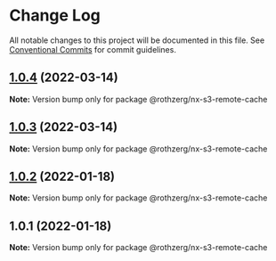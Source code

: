 # Change Log

All notable changes to this project will be documented in this file.
See [Conventional Commits](https://conventionalcommits.org) for commit guidelines.

## [1.0.4](https://github.com/emrerothzerg/rothzerg/compare/@rothzerg/nx-s3-remote-cache@1.0.3...@rothzerg/nx-s3-remote-cache@1.0.4) (2022-03-14)

**Note:** Version bump only for package @rothzerg/nx-s3-remote-cache





## [1.0.3](https://github.com/emrerothzerg/rothzerg/compare/@rothzerg/nx-s3-remote-cache@1.0.2...@rothzerg/nx-s3-remote-cache@1.0.3) (2022-03-14)

**Note:** Version bump only for package @rothzerg/nx-s3-remote-cache





## [1.0.2](https://github.com/emrerothzerg/rothzerg/compare/@rothzerg/nx-s3-remote-cache@1.0.1...@rothzerg/nx-s3-remote-cache@1.0.2) (2022-01-18)

**Note:** Version bump only for package @rothzerg/nx-s3-remote-cache





## 1.0.1 (2022-01-18)

**Note:** Version bump only for package @rothzerg/nx-s3-remote-cache
